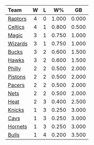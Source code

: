 | Team                            |  W  |  L  |  W%   |  GB   |
|:--------------------------------|:---:|:---:|:-----:|:-----:|
| [Raptors](/r/torontoraptors)    |  4  |  0  | 1.000 | 0.000 |
| [Celtics](/r/bostonceltics)     |  4  |  1  | 0.800 | 0.500 |
| [Magic](/r/OrlandoMagic)        |  3  |  1  | 0.750 | 1.000 |
| [Wizards](/r/washingtonwizards) |  3  |  1  | 0.750 | 1.000 |
| [Bucks](/r/MkeBucks)            |  3  |  2  | 0.600 | 1.500 |
| [Hawks](/r/AtlantaHawks)        |  3  |  2  | 0.600 | 1.500 |
| [Philly](/r/sixers)             |  2  |  2  | 0.500 | 2.000 |
| [Pistons](/r/DetroitPistons)    |  2  |  2  | 0.500 | 2.000 |
| [Pacers](/r/pacers)             |  2  |  2  | 0.500 | 2.000 |
| [Nets](/r/GoNets)               |  2  |  2  | 0.500 | 2.000 |
| [Heat](/r/heat)                 |  2  |  3  | 0.400 | 2.500 |
| [Knicks](/r/NYKnicks)           |  1  |  3  | 0.250 | 3.000 |
| [Cavs](/r/clevelandcavs)        |  1  |  3  | 0.250 | 3.000 |
| [Hornets](/r/CharlotteHornets)  |  1  |  3  | 0.250 | 3.000 |
| [Bulls](/r/chicagobulls)        |  1  |  4  | 0.200 | 3.500 |